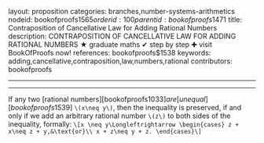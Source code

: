 layout: proposition
categories: branches,number-systems-arithmetics
nodeid: bookofproofs$1565
orderid: 100
parentid: bookofproofs$1471
title: Contraposition of Cancellative Law for Adding Rational Numbers
description: CONTRAPOSITION OF CANCELLATIVE LAW FOR ADDING RATIONAL NUMBERS &#9733; graduate maths &#10004; step by step &#10010; visit BookOfProofs now!
references: bookofproofs$1538
keywords: adding,cancellative,contraposition,law,numbers,rational
contributors: bookofproofs

---


---

If any two [rational numbers][bookofproofs$1033] are [unequal][bookofproofs$1539]  `\(x\neq y\)`, then the inequality is preserved, if and only if we add an arbitrary rational number `\(z\)` to both sides of the inequality, formally: `\[x \neq y\Longleftrightarrow \begin{cases} z + x\neq z + y,&\text{or}\\
x + z\neq y + z.
\end{cases}\]`
